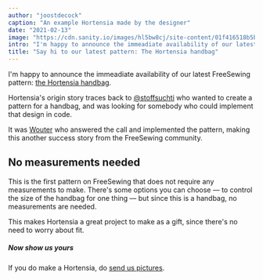 ```yaml
---
author: "joostdecock"
caption: "An example Hortensia made by the designer"
date: "2021-02-13"
image: "https://cdn.sanity.io/images/hl5bw8cj/site-content/01f416518b5bf8fb75dcc8ae3ab2691d5532dd65-2000x1500.jpg"
intro: "I'm happy to announce the immeadiate availability of our latest FreeSewing pattern: the Hortensia handbag ."
title: "Say hi to our latest pattern: The Hortensia handbag"
---
```



I'm happy to announce the immeadiate availability of our latest FreeSewing pattern: [the Hortensia handbag](/designs/hortensia/).

Hortensia's origin story traces back to [@stoffsuchti](https://twitter.com/stoffsuchti) who wanted
to create a pattern for a handbag, and was looking for somebody who could implement that design in code.

It was [Wouter](https://github.com/woutervdub) who answered the call and implemented the pattern,
making this another success story from the FreeSewing community.

## No measurements needed

This is the first pattern on FreeSewing that does not require any measurements to make.
There's some options you can choose — to control the size of the handbag for one thing — but 
since this is a handbag, no measurements are needed.

This makes Hortensia a great project to make as a gift, since there's no need to worry about fit.

<Tip>

##### Now show us yours

If you do make a Hortensia, do [send us pictures](https://discord.freesewing.org/).

</Tip>

